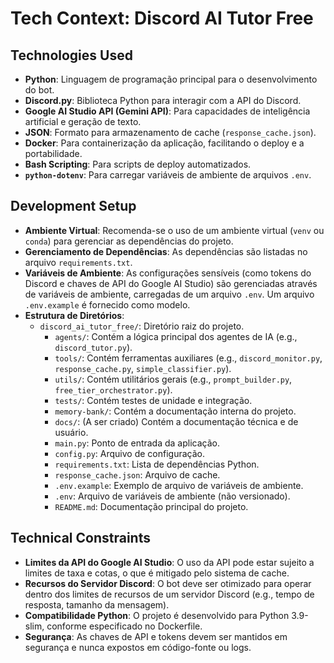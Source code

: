 # Tech Context: Discord AI Tutor Free

## Technologies Used

- **Python**: Linguagem de programação principal para o desenvolvimento do bot.
- **Discord.py**: Biblioteca Python para interagir com a API do Discord.
- **Google AI Studio API (Gemini API)**: Para capacidades de inteligência artificial e geração de texto.
- **JSON**: Formato para armazenamento de cache (`response_cache.json`).
- **Docker**: Para containerização da aplicação, facilitando o deploy e a portabilidade.
- **Bash Scripting**: Para scripts de deploy automatizados.
- **`python-dotenv`**: Para carregar variáveis de ambiente de arquivos `.env`.

## Development Setup

- **Ambiente Virtual**: Recomenda-se o uso de um ambiente virtual (`venv` ou `conda`) para gerenciar as dependências do projeto.
- **Gerenciamento de Dependências**: As dependências são listadas no arquivo `requirements.txt`.
- **Variáveis de Ambiente**: As configurações sensíveis (como tokens do Discord e chaves de API do Google AI Studio) são gerenciadas através de variáveis de ambiente, carregadas de um arquivo `.env`. Um arquivo `.env.example` é fornecido como modelo.
- **Estrutura de Diretórios**:
    - `discord_ai_tutor_free/`: Diretório raiz do projeto.
        - `agents/`: Contém a lógica principal dos agentes de IA (e.g., `discord_tutor.py`).
        - `tools/`: Contém ferramentas auxiliares (e.g., `discord_monitor.py`, `response_cache.py`, `simple_classifier.py`).
        - `utils/`: Contém utilitários gerais (e.g., `prompt_builder.py`, `free_tier_orchestrator.py`).
        - `tests/`: Contém testes de unidade e integração.
        - `memory-bank/`: Contém a documentação interna do projeto.
        - `docs/`: (A ser criado) Contém a documentação técnica e de usuário.
        - `main.py`: Ponto de entrada da aplicação.
        - `config.py`: Arquivo de configuração.
        - `requirements.txt`: Lista de dependências Python.
        - `response_cache.json`: Arquivo de cache.
        - `.env.example`: Exemplo de arquivo de variáveis de ambiente.
        - `.env`: Arquivo de variáveis de ambiente (não versionado).
        - `README.md`: Documentação principal do projeto.

## Technical Constraints

- **Limites da API do Google AI Studio**: O uso da API pode estar sujeito a limites de taxa e cotas, o que é mitigado pelo sistema de cache.
- **Recursos do Servidor Discord**: O bot deve ser otimizado para operar dentro dos limites de recursos de um servidor Discord (e.g., tempo de resposta, tamanho da mensagem).
- **Compatibilidade Python**: O projeto é desenvolvido para Python 3.9-slim, conforme especificado no Dockerfile.
- **Segurança**: As chaves de API e tokens devem ser mantidos em segurança e nunca expostos em código-fonte ou logs.
